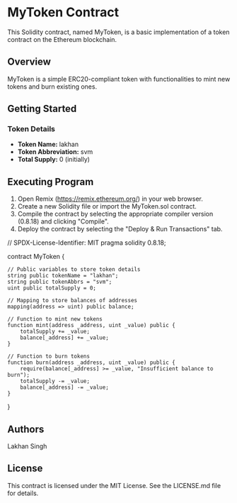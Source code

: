 # MyToken Contract

This Solidity contract, named MyToken, is a basic implementation of a token contract on the Ethereum blockchain.

## Overview

MyToken is a simple ERC20-compliant token with functionalities to mint new tokens and burn existing ones.

## Getting Started

### Token Details

- **Token Name:** lakhan
- **Token Abbreviation:** svm
- **Total Supply:** 0 (initially)

## Executing Program
1. Open Remix (https://remix.ethereum.org/) in your web browser.
2. Create a new Solidity file or import the MyToken.sol contract.
3. Compile the contract by selecting the appropriate compiler version (0.8.18) and clicking "Compile".
4. Deploy the contract by selecting the "Deploy & Run Transactions" tab.

// SPDX-License-Identifier: MIT
pragma solidity 0.8.18;



contract MyToken {

    // Public variables to store token details
    string public tokenName = "lakhan";
    string public tokenAbbrs = "svm";
    uint public totalSupply = 0;

    // Mapping to store balances of addresses
    mapping(address => uint) public balance;

    // Function to mint new tokens
    function mint(address _address, uint _value) public {
        totalSupply += _value;
        balance[_address] += _value;
    }

    // Function to burn tokens
    function burn(address _address, uint _value) public {
        require(balance[_address] >= _value, "Insufficient balance to burn");
        totalSupply -= _value;
        balance[_address] -= _value;
    }
}


## Authors
Lakhan Singh

## License
This contract is licensed under the MIT License. See the LICENSE.md file for details.
